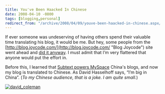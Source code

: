 ```yaml
---
title: You've Been Haacked In Chinese
date: 2008-04-10 -0800
tags: [blogging,personal]
redirect_from: "/archive/2008/04/09/youve-been-haacked-in-chinese.aspx/"
---
```


If ever someone was undeserving of having others spend their valuable
time translating his blog, it would be me. But hey, some people from the
[http://blog.joycode.com/](http://blog.joycode.com/ "Blog Joycode") site
went ahead and [did it
anyway](http://blog.joycode.com/haacked/ "My blog in Chinese"). I must
admit that I’m very flattered that anyone would put the effort in.

Before this, I learned that [Subtext powers
MySpace](https://haacked.com/archive/2007/10/29/subtext-powers-myspace-china-blogs.aspx "Subtext powers china")
China's blogs, and now my blog is translated to Chinese. As David
Hasselhoff says, “I’m big in China”. (*To my Chinese audience, that is a
joke. I am quite small.*)

[![david\_coleman](https://haacked.com/images/haacked_com/WindowsLiveWriter/YouveBeenHaackedInChinese_11C49/david_coleman_thumb.jpg)](https://haacked.com/images/haacked_com/WindowsLiveWriter/YouveBeenHaackedInChinese_11C49/david_coleman_2.jpg)
